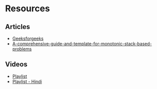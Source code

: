 # Resources
## Articles
- [Geeksforgeeks](https://www.geeksforgeeks.org/stack-data-structure/)
- [A-comprehensive-guide-and-template-for-monotonic-stack-based-problems](https://leetcode.com/discuss/study-guide/2347639/A-comprehensive-guide-and-template-for-monotonic-stack-based-problems)

## Videos
- [Playlist](https://youtube.com/playlist?list=PL6Zs6LgrJj3vWOf01wMHiTy9IFufptfG3)
- [Playlist - Hindi](https://youtube.com/playlist?list=PLDzeHZWIZsTrhXYYtx4z8-u8zA-DzuVsj)
